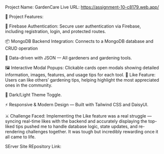  Project Name: GardenCare
 Live URL: https://assignment-10-c8179.web.app/

📌 Project Features:

🔐 Firebase Authentication: Secure user authentication via Firebase, including registration, login, and protected routes.

📦 MongoDB Backend Integration: Connects to a MongoDB database and CRUD operation

💾 Data-driven with JSON — All gardeners and gardening tools.

🖼️ Interactive Modal Popups: Clickable cards open modals showing detailed information, images, features, and usage tips for each tool.
💖 Like Feature: Users can like others’ gardening tips, helping highlight the most appreciated ones in the community.

🌙 Dark/Light Theme Toggle.

⚡ Responsive & Modern Design — Built with Tailwind CSS and DaisyUI.

⚔️ Challenge Faced:
Implementing the Like feature was a real struggle — syncing real-time likes with the backend and accurately displaying the top-liked tips pushed me to handle database logic, state updates, and re-rendering challenges together. It was tough but incredibly rewarding once it all came to life.

SErver Site REpository Link:
